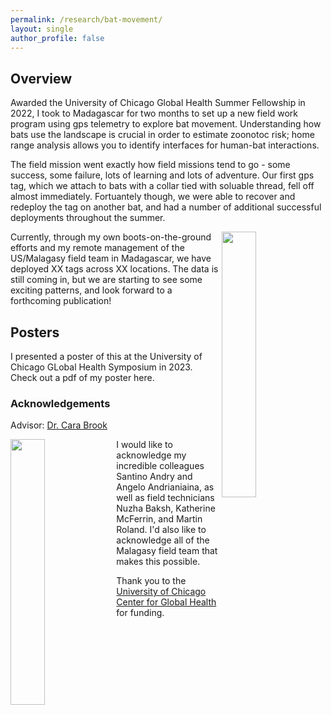 ```yaml
---
permalink: /research/bat-movement/
layout: single
author_profile: false
---
```


## Overview

Awarded the University of Chicago Global Health Summer Fellowship in 2022, I took to Madagascar for two months to set up a new field work program using gps telemetry to explore bat movement. Understanding how bats use the landscape is crucial in order to estimate zoonotoc risk; home range analysis allows you to identify interfaces for human-bat interactions. 

The field mission went exactly how field missions tend to go - some success, some failure, lots of learning and lots of adventure. Our first gps tag, which we attach to bats with a collar tied with soluable thread, fell off almost immediately. Fortuantely though, we were able to recover and redeploy the tag on another bat, and had a number of additional successful deployments throughout the summer.

<img align="right" width="33%" margin-left="20px" src="/assets/images/battelem.png">

Currently, through my own boots-on-the-ground efforts and my remote management of the US/Malagasy field team in Madagascar, we have deployed XX tags across XX locations. The data is still coming in, but we are starting to see some exciting patterns, and look forward to a forthcoming publication!

## Posters

I presented a poster of this at the University of Chicago GLobal Health Symposium in 2023. Check out a pdf of my poster here.

### Acknowledgements

Advisor: [Dr. Cara Brook](https://brooklab.org/cara-brook)

<img align="left" width="33%" margin-right="20px" src="/assets/images/friends.png">

I would like to acknowledge my incredible colleagues Santino Andry and Angelo Andrianiaina, as well as field technicians Nuzha Baksh, Katherine McFerrin, and Martin Roland. I'd also like to acknowledge all of the Malagasy field team that makes this possible. 

Thank you to the [University of Chicago Center for Global Health](https://cgh.uchicago.edu/) for funding.